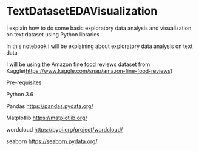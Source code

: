 # TextDatasetEDAVisualization

I explain how to do some basic exploratory data analysis and visualization on text dataset using Python libraries

In this notebook i will be explaining about exploratory data analysis on text data

I will be using the Amazon fine food reviews dataset from Kaggle(https://www.kaggle.com/snap/amazon-fine-food-reviews)

Pre-requisites

Python 3.6

Pandas https://pandas.pydata.org/

Matplotlib https://matplotlib.org/ 

wordcloud https://pypi.org/project/wordcloud/

seaborn https://seaborn.pydata.org/
